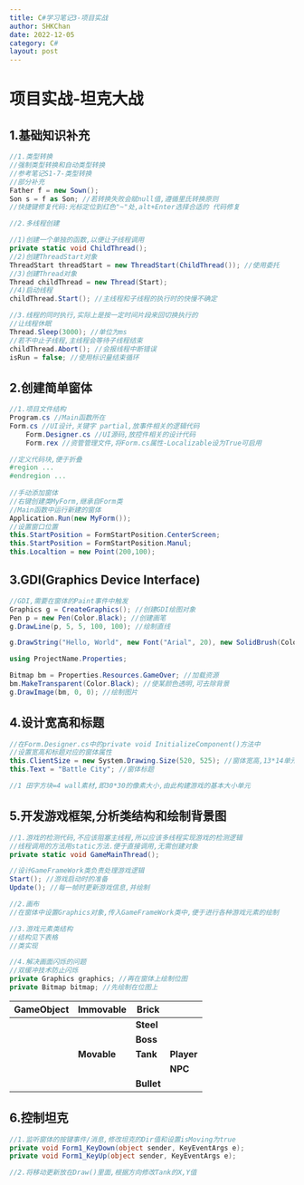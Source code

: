 ```yaml
---
title: C#学习笔记3-项目实战
author: SHKChan
date: 2022-12-05
category: C#
layout: post
---
```


# 项目实战-坦克大战

## 1.基础知识补充

```c#
//1.类型转换
//强制类型转换和自动类型转换
//参考笔记S1-7-类型转换
//部分补充
Father f = new Sown();
Son s = f as Son; //若转换失败会赋null值,遵循里氏转换原则
//快捷键修复代码:光标定位到红色"~"处,alt+Enter选择合适的 代码修复

//2.多线程创建

//1)创建一个单独的函数,以便让子线程调用
private static void ChildThread();
//2)创建ThreadStart对象
ThreadStart threadStart = new ThreadStart(ChildThread()); //使用委托
//3)创建Thread对象
Thread childThread = new Thread(Start);
//4)启动线程
childThread.Start(); //主线程和子线程的执行时的快慢不确定

//3.线程的同时执行,实际上是按一定时间片段来回切换执行的
//让线程休眠
Thread.Sleep(3000); //单位为ms
//若不中止子线程,主线程会等待子线程结束
childThread.Abort(); //会报线程中断错误
isRun = false; //使用标识量结束循环
```



## 2.创建简单窗体

```c#
//1.项目文件结构 
Program.cs //Main函数所在
Form.cs //UI设计,关键字 partial,放事件相关的逻辑代码
    Form.Designer.cs //UI源码,放控件相关的设计代码
    Form.rex //资管管理文件,将Form.cs属性-Localizable设为True可启用 

//定义代码块,便于折叠
#region ... 
#endregion ... 
    
//手动添加窗体
//右键创建类MyForm,继承自Form类
//Main函数中运行新建的窗体
Application.Run(new MyForm());
//设置窗口位置
this.StartPosition = FormStartPosition.CenterScreen;
this.StartPosition = FormStartPosition.Manul;
this.Localtion = new Point(200,100);
```



## 3.GDI(Graphics Device Interface)

```c#
//GDI,需要在窗体的Paint事件中触发
Graphics g = CreateGraphics(); //创建GDI绘图对象
Pen p = new Pen(Color.Black); //创建画笔
g.DrawLine(p, 5, 5, 100, 100); //绘制直线

g.DrawString("Hello, World", new Font("Arial", 20), new SolidBrush(Color.Red), new PointF(150,150)); //绘制字符串

using ProjectName.Properties;

Bitmap bm = Properties.Resources.GameOver; //加载资源
bm.MakeTransparent(Color.Black); //使某颜色透明,可去除背景
g.DrawImage(bm, 0, 0); //绘制图片
```



## 4.设计宽高和标题

```c#
//在Form.Designer.cs中的private void InitializeComponent()方法中
//设置宽高和标题对应的窗体属性
this.ClientSize = new System.Drawing.Size(520, 525); //窗体宽高,13*14单元格
this.Text = "Battle City"; //窗体标题

//1 田字方块=4 wall素材,即30*30的像素大小,由此构建游戏的基本大小单元
```



## 5.开发游戏框架,分析类结构和绘制背景图

```c#
//1.游戏的检测代码,不应该阻塞主线程,所以应该多线程实现游戏的检测逻辑
//线程调用的方法用static方法.便于直接调用,无需创建对象
private static void GameMainThread();

//设计GameFrameWork类负责处理游戏逻辑
Start(); //游戏启动时的准备
Update(); //每一帧时更新游戏信息,并绘制

//2.画布
//在窗体中设置Graphics对象,传入GameFrameWork类中,便于进行各种游戏元素的绘制

//3.游戏元素类结构
//结构见下表格
//类实现

//4.解决画面闪烁的问题
//双缓冲技术防止闪烁
private Graphics graphics; //再在窗体上绘制位图
private Bitmap bitmap; //先绘制在位图上
```

| GameObject | Immovable   | Brick      |            |
| ---------- | ----------- | ---------- | ---------- |
|            |             | **Steel**  |            |
|            |             | **Boss**   |            |
|            | **Movable** | **Tank**   | **Player** |
|            |             |            | **NPC**    |
|            |             | **Bullet** |            |

## 6.控制坦克

```c#
//1.监听窗体的按键事件/消息,修改坦克的Dir值和设置isMoving为true
private void Form1_KeyDown(object sender, KeyEventArgs e);
private void Form1_KeyUp(object sender, KeyEventArgs e);

//2.将移动更新放在Draw()里面,根据方向修改Tank的X,Y值
```
